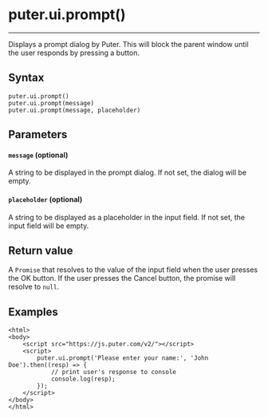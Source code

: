 # puter.ui.prompt()
* * *

Displays a prompt dialog by Puter. This will block the parent window until the user responds by pressing a button.

[](#syntax)Syntax
-----------------

```
puter.ui.prompt()
puter.ui.prompt(message)
puter.ui.prompt(message, placeholder)

```


[](#parameters)Parameters
-------------------------

#### [](#-code-message-code-optional-)`message` (optional)

A string to be displayed in the prompt dialog. If not set, the dialog will be empty.

#### [](#-code-placeholder-code-optional-)`placeholder` (optional)

A string to be displayed as a placeholder in the input field. If not set, the input field will be empty.

[](#return-value)Return value
-----------------------------

A `Promise` that resolves to the value of the input field when the user presses the OK button. If the user presses the Cancel button, the promise will resolve to `null`.

[](#examples)Examples
---------------------

```
<html>
<body>
    <script src="https://js.puter.com/v2/"></script>
    <script>
        puter.ui.prompt('Please enter your name:', 'John Doe').then((resp) => {
            // print user's response to console
            console.log(resp);
        });
    </script>
</body>
</html>

```

